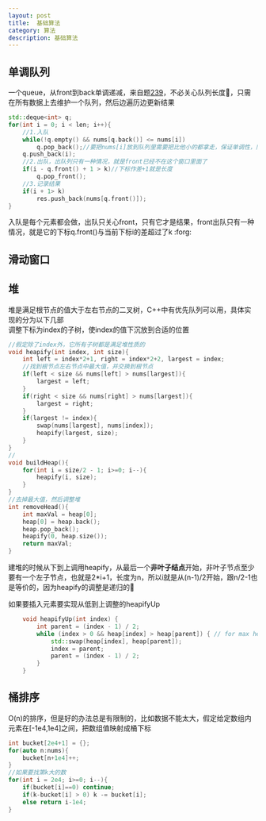 ```yaml
---
layout: post
title:  基础算法
category: 算法
description: 基础算法
---
```


## 单调队列
一个queue，从front到back单调递减，来自题[239](https://leetcode.cn/problems/sliding-window-maximum/description/?envType=study-plan-v2&envId=top-100-liked)，不必关心队列长度:frog:，只需在所有数据上去维护一个队列，然后边遍历边更新结果
```c++
std::deque<int> q;
for(int i = 0; i < len; i++){
    //1.入队
    while(!q.empty() && nums[q.back()] <= nums[i])
        q.pop_back();//要把nums[i]放到队列里需要把比他小的都拿走，保证单调性，同时这些没有机会成为最大值，
    q.push_back(i);
    //2.出队，出队列只有一种情况，就是front已经不在这个窗口里面了
    if(i - q.front() + 1 > k)//下标作差+1就是长度
        q.pop_front();
    //3.记录结果
    if(i + 1> k)
        res.push_back(nums[q.front()]);
}
```

入队是每个元素都会做，出队只关心front，只有它才是结果，front出队只有一种情况，就是它的下标q.front()与当前下标i的差超过了k :forg:  


## 滑动窗口

## 堆
堆是满足根节点的值大于左右节点的二叉树，C++中有优先队列可以用，具体实现的分为以下几部  
调整下标为index的子树，使index的值下沉放到合适的位置
```c++
//假定除了index外，它所有子树都是满足堆性质的
void heapify(int index, int size){
    int left = index*2+1, right = index*2+2, largest = index;
    //找到根节点左右节点中最大值，并交换到根节点
    if(left < size && nums[left] > nums[largest]){
        largest = left;
    }
    if(right < size && nums[right] > nums[largest]){
        largest = right;
    }
    if(largest != index){
        swap(nums[largest], nums[index]);
        heapify(largest, size);
    }
}
//
void buildHeap(){
    for(int i = size/2 - 1; i>=0; i--){
        heapify(i, size);
    }
}
//去掉最大值，然后调整堆
int removeHead(){
    int maxVal = heap[0];
    heap[0] = heap.back();
    heap.pop_back();
    heapify(0, heap.size());
    return maxVal;
}
```
建堆的时候从下到上调用heapify，从最后一个**非叶子结点**开始，非叶子节点至少要有一个左子节点，也就是2*i+1，长度为n，所以i就是从(n-1)/2开始，跟n/2-1也是等价的，因为heapify的调整是递归的:frog:

如果要插入元素要实现从低到上调整的heapifyUp
```c++
    void heapifyUp(int index) {
        int parent = (index - 1) / 2;
        while (index > 0 && heap[index] > heap[parent]) { // for max heap (use < for min heap)
            std::swap(heap[index], heap[parent]);
            index = parent;
            parent = (index - 1) / 2;
        }
    }
```

## 桶排序
O(n)的排序，但是好的办法总是有限制的，比如数据不能太大，假定给定数组内元素在[-1e4,1e4]之间，把数组值映射成桶下标
```c++
int bucket[2e4+1] = {};
for(auto n:nums){
    bucket[n+1e4]++;
}
//如果要找第k大的数
for(int i = 2e4; i>=0; i--){
    if(bucket[i]==0) continue;
    if(k-bucket[i] > 0) k -= bucket[i];
    else return i-1e4;
}
```
